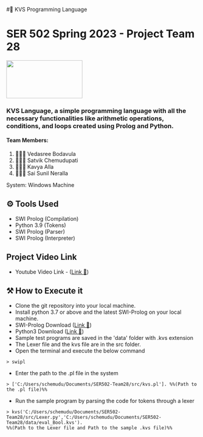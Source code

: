 #🦚 KVS Programming Language
# SER 502 Spring 2023 - Project Team 28

<img src="https://user-images.githubusercontent.com/112653251/235284216-559955d9-d1cb-4987-a5a8-337b09b8ebf2.jpg"
     width="200" height="100" />



### KVS Language, a simple programming language with all the necessary functionalities like arithmetic operations, conditions, and loops created using Prolog and Python.

#### Team Members:
1. 👨🏻‍💻 Vedasree Bodavula
2. 👩🏻‍💻 Satvik Chemudupati
3. 👩🏻‍💻 Kavya Alla
4. 👨🏻‍💻 Sai Sunil Neralla

System:
Windows Machine

## ⚙ Tools Used
- SWI Prolog (Compilation) 
- Python 3.9 (Tokens) 
- SWI Prolog (Parser) 
- SWI Prolog (Interpreter)


##  Project Video Link

- Youtube Video Link - ([Link 🦋](https://youtu.be/327xDDK_6co))

## ⚒️ How to Execute it

- Clone the git repository into your local machine.
- Install python 3.7 or above and the latest SWI-Prolog on your local machine.
- SWI-Prolog Download ([Link 🦋](https://www.swi-prolog.org/Download.html))
- Python3 Download ([Link 🦋](https://www.python.org/downloads/))
- Sample test programs are saved in the 'data' folder with .kvs extension
- The Lexer file and the kvs file are in the src folder.
- Open the terminal and execute the below command
```
> swipl
```
- Enter the path to the .pl file in the system
```
> ['C:/Users/schemudu/Documents/SER502-Team28/src/kvs.pl']. %%(Path to the .pl file)%%
```
- Run the sample program by parsing the code for tokens through a lexer
```
> kvs('C:/Users/schemudu/Documents/SER502-Team28/src/Lexer.py','C:/Users/schemudu/Documents/SER502-Team28/data/eval_Bool.kvs'). 
%%(Path to the Lexer file and Path to the sample .kvs file)%%
```

